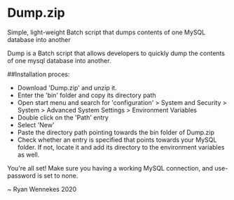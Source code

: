 # Dump.zip
Simple, light-weight Batch script that dumps contents of one MySQL database into another

Dump is a Batch script that allows developers to quickly dump the contents of one mysql database into another.

##Installation proces:

- Download 'Dump.zip' and unzip it.
- Enter the 'bin' folder and copy its directory path
- Open start menu and search for 'configuration' > System and Security > System > Advanced System Settings > Environment Variables
- Double click on the 'Path' entry
- Select 'New'
- Paste the directory path pointing towards the bin folder of Dump.zip
- Check whether an entry is specified that points towards your MySQL folder. If not, locate it and add its directory to the environment variables as well.

You're all set! Make sure you having a working MySQL connection, and use-password is set to none.


~ Ryan Wennekes 2020

